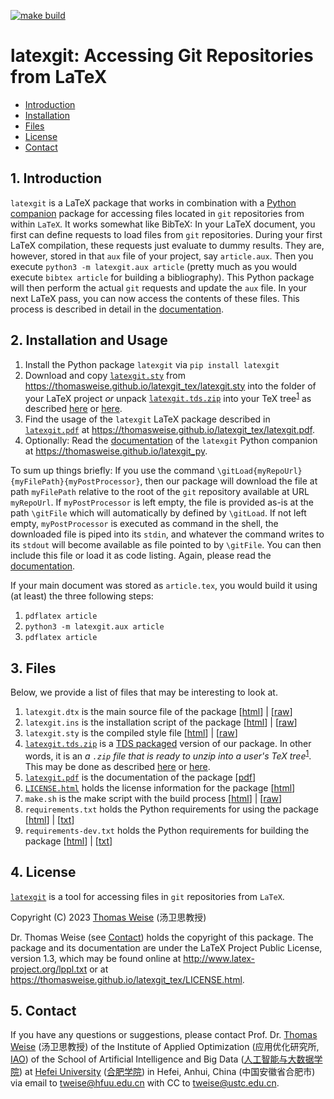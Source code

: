 [![make build](https://github.com/thomasWeise/latexgit_tex/actions/workflows/build.yaml/badge.svg)](https://github.com/thomasWeise/latexgit_tex/actions/workflows/build.yaml)

# latexgit: Accessing Git Repositories from LaTeX

- [Introduction](#1-introduction)
- [Installation](#2-installation)
- [Files](#3-files)
- [License](#4-license)
- [Contact](#5-contact)


## 1. Introduction
`latexgit` is a LaTeX package that works in combination with a [Python companion](https://thomasweise.github.io/latexgit_py) package for accessing files located in `git` repositories from within `LaTeX`.
It works somewhat like BibTeX:
In your LaTeX document, you first can define requests to load files from `git` repositories.
During your first LaTeX compilation, these requests just evaluate to dummy results.
They are, however, stored in that `aux` file of your project, say `article.aux`.
Then you execute `python3 -m latexgit.aux article` (pretty much as you would execute `bibtex article` for building a bibliography).
This Python package will then perform the actual `git` requests and update the `aux` file.
In your next LaTeX pass, you can now access the contents of these files.
This process is described in detail in the [documentation](https://thomasweise.github.io/latexgit_tex/latexgit.pdf). 

## 2. Installation and Usage
1. Install the Python package `latexgit` via `pip install latexgit`
2. Download and copy [`latexgit.sty`](https://thomasweise.github.io/latexgit_tex/latexgit.sty) from <https://thomasweise.github.io/latexgit_tex/latexgit.sty> into the folder of your LaTeX project *or* unpack [`latexgit.tds.zip`](https://thomasweise.github.io/latexgit_tex/latexgit.tds.zip) into your TeX tree<sup>[1](https://ctan.org/TDS-guidelines)</sup> as described [here](https://texfaq.org/FAQ-inst-tds-zip) or [here](https://tex.stackexchange.com/questions/30307). 
3. Find the usage of the `latexgit` LaTeX package described in [`latexgit.pdf`](https://thomasweise.github.io/latexgit_tex/latexgit.pdf) at <https://thomasweise.github.io/latexgit_tex/latexgit.pdf>. 
4. Optionally: Read the [documentation](https://thomasweise.github.io/latexgit_py) of the `latexgit` Python companion at <https://thomasweise.github.io/latexgit_py>.

To sum up things briefly:
If you use the command `\gitLoad{myRepoUrl}{myFilePath}{myPostProcessor}`, then our package will download the file at path `myFilePath` relative to the root of the `git` repository available at URL `myRepoUrl`.
If `myPostProcessor` is left empty, the file is provided as-is at the path `\gitFile` which will automatically by defined by `\gitLoad`.
If not left empty, `myPostProcessor` is executed as command in the shell, the downloaded file is piped into its `stdin`, and whatever the command writes to its `stdout` will become available as file pointed to by `\gitFile`.
You can then include this file or load it as code listing.
Again, please read the [documentation](https://thomasweise.github.io/latexgit_tex/latexgit.pdf).

If your main document was stored as `article.tex`, you would build it using (at least) the three following steps:

1. `pdflatex article`
2. `python3 -m latexgit.aux article`
3. `pdflatex article`

## 3. Files
Below, we provide a list of files that may be interesting to look at.

1. `latexgit.dtx` is the main source file of the package [[html](https://thomasweise.github.io/latexgit_tex/latexgit_dtx.html)] | [[raw](https://thomasweise.github.io/latexgit_tex/latexgit.dtx)]
2. `latexgit.ins` is the installation script of the package [[html](https://thomasweise.github.io/latexgit_tex/latexgit_ins.html)] | [[raw](https://thomasweise.github.io/latexgit_tex/latexgit.ins)]
3. `latexgit.sty` is the compiled style file [[html](https://thomasweise.github.io/latexgit_tex/latexgit_sty.html)] | [[raw](https://thomasweise.github.io/latexgit_tex/latexgit.sty)]
4. [`latexgit.tds.zip`](https://thomasweise.github.io/latexgit_tex/latexgit.tds.zip) is a [TDS packaged](https://ctan.org/TDS-guidelines) version of our package.
   In other words, it is an <em>a `.zip` file that is ready to unzip into a user's TeX tree</em><sup>[1](https://ctan.org/TDS-guidelines)</sup>.
   This may be done as described [here](https://texfaq.org/FAQ-inst-tds-zip) or [here](https://tex.stackexchange.com/questions/30307).
5. [`latexgit.pdf`](https://thomasweise.github.io/latexgit_tex/latexgit.pdf) is the documentation of the package [[pdf](https://thomasweise.github.io/latexgit_tex/latexgit.pdf)]
6. [`LICENSE.html`](https://thomasweise.github.io/latexgit_tex/LICENSE.html) holds the license information for the package [[html](https://thomasweise.github.io/latexgit_tex/LICENSE.html)]
7. `make.sh` is the make script with the build process [[html](https://thomasweise.github.io/latexgit_tex/make.html)] | [[raw](https://thomasweise.github.io/latexgit_tex/make.sh)]
8. `requirements.txt` holds the Python requirements for using the package [[html](https://thomasweise.github.io/latexgit_tex/requirements.html)] | [[txt](https://thomasweise.github.io/latexgit_tex/requirements.txt)]
9. `requirements-dev.txt` holds the Python requirements for building the package [[html](https://thomasweise.github.io/latexgit_tex/requirements-dev.html)] | [[txt](https://thomasweise.github.io/latexgit_tex/requirements-dev.txt)]

## 4. License
[`latexgit`](https://thomasweise.github.io/latexgit_py) is a tool for accessing files in `git` repositories from `LaTeX`.

Copyright (C) 2023 [Thomas Weise](http://iao.hfuu.edu.cn/5) (汤卫思教授)

Dr. Thomas Weise (see [Contact](#4-contact)) holds the copyright of this package.
The package and its documentation are under the LaTeX Project Public  License, version 1.3, which may be found online at <http://www.latex-project.org/lppl.txt> or at <https://thomasweise.github.io/latexgit_tex/LICENSE.html>.

## 5. Contact
If you have any questions or suggestions, please contact
Prof. Dr. [Thomas Weise](http://iao.hfuu.edu.cn/5) (汤卫思教授) of the 
Institute of Applied Optimization (应用优化研究所, [IAO](http://iao.hfuu.edu.cn)) of the
School of Artificial Intelligence and Big Data ([人工智能与大数据学院](http://www.hfuu.edu.cn/aibd/)) at
[Hefei University](http://www.hfuu.edu.cn/english/) ([合肥学院](http://www.hfuu.edu.cn/)) in
Hefei, Anhui, China (中国安徽省合肥市) via
email to [tweise@hfuu.edu.cn](mailto:tweise@hfuu.edu.cn) with CC to [tweise@ustc.edu.cn](mailto:tweise@ustc.edu.cn).
